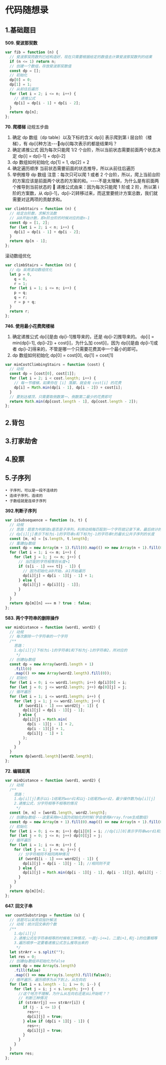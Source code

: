 # 代码随想录

## 1.基础题目

**509. 斐波那契数**

```js
var fib = function (n) {
  // 斐波那契而数列已经构造好，现在只需要根据给定的数值去计算斐波那契数列的结果
  if (n <= 1) return n;
  // 创建一个数组，存放斐波那契数值
  const dp = [];
  // 初始化
  dp[0] = 0;
  dp[1] = 1;
  // 从前往后遍历
  for (let i = 2; i <= n; i++) {
    // 递推公式
    dp[i] = dp[i - 1] + dp[i - 2];
  }
  return dp[n];
};
```

**70. 爬楼梯**
动规五步曲

1. 确定 dp 数组（dp table）以及下标的含义
   dp[i] 表示爬到第 i 层台阶（楼梯），有 dp[i]种方法---🦈dp[i]每次表示的都是结果吗？
2. 确定递推公式
   因为每次只能爬 1/2 个台阶，所以当前状态需要前面两个状态决定
   dp[i] = dp[i-1] + dp[i-2]
3. dp 数组如何初始化
   dp[1] = 1, dp[2] = 2
4. 确定遍历顺序
   当前状态需要前面的状态推导，所以从前往后遍历
5. 举例推导 dp 数组
   注意：每次只可以爬 1 或者 2 个台阶，所以，爬上当前台阶的方案应该是前面两个状态的方案的和。----不是太理解，为什么是有前面两个推导到当前状态的
   🦈 递推公式由来：因为每次只能爬 1 阶或 2 阶，所以第 i 阶的方案数，从 dp[i-1]，dp[i-2]转移过来，而这里要统计方案总数，我们就需要对这两项的贡献求和。

```js
var climbStairs = function (n) {
  // 给定台阶数，求解方法数
  // 从0开始计数，即n阶台阶的时候对应的是n-1
  const dp = [1, 2];
  for (let i = 2; i < n; i++) {
    dp[i] = dp[i - 1] + dp[i - 2];
  }
  return dp[n - 1];
};
```

滚动数组优化

```js
var climbStairs = function (n) {
  // dp 采用滚动数组优化
  let p = 0,
    q = 0,
    r = 1;
  for (let i = 1; i <= n; i++) {
    p = q;
    q = r;
    r = p + q;
  }
  return r;
};
```

**746. 使用最小花费爬楼梯**

1. 确定递推公式
   dp[i]是由 dp[i-1]推导来的，还是 dp[i-2]推导来的。
   dp[i] = min(dp[i-1], dp[i-2]) + cost[i]，为什么加 cost[i]，因为 dp[i]是由 dp[i-1]或者 dp[i-2]得来的，不管是哪一个只需要花费其中一个最小的即可。
2. dp 数组如何初始化
   dp[0] = cost[0], dp[1] = cost[1]

```js
var minCostClimbingStairs = function (cost) {
  // 动规
  const dp = [cost[0], cost[1]];
  for (let i = 2; i < cost.length; i++) {
    // 每一节楼梯，如果你在 [i] 落脚，就会有 cost[i] 的花费
    dp[i] = Math.min(dp[i - 1], dp[i - 2]) + cost[i];
  }
  // 要到达楼顶，只需要取倒数第一、倒数第二最少的花费即可
  return Math.min(dp[cost.length - 1], dp[cost.length - 2]);
};
```

## 2.背包

## 3.打家劫舍

## 4.股票

## 5.子序列

    • 子序列，可以是一段不连续的
    • 连续子序列，连续的
    • 子数组就是连续子序列

**392.判断子序列**

```javascript
var isSubsequence = function (s, t) {
  // 动规
  // 思路：题意为判断锁s是否是子序列，利用动规每匹配到一个字符就记录下来，最后统计的长度等于字符串s的长度，则返回true
  // dp[i][j]表示下标为i-1的字符串s和下标为j-1的字符串t的最长公共子序列的长度
  const [m, n] = [s.length, t.length];
  // 重建dp数组
  const dp = new Array(m + 1).fill(0).map(() => new Array(n + 1).fill(0));
  for (let i = 1; i <= m; i++) {
    for (let j = 1; j <= n; j++) {
      // 当匹配的字符相等则长度+1
      if (s[i - 1] === t[j - 1]) {
        // 因为初始化从0开始，从1开始遍历
        dp[i][j] = dp[i - 1][j - 1] + 1;
      } else {
        dp[i][j] = dp[i][[j - 1]];
      }
    }
  }
  return dp[m][n] === m ? true : false;
};
```

**583. 两个字符串的删除操作**

```js
var minDistance = function (word1, word2) {
  // 动规
  // 每次删除一个字符串的一个字符
  /**
    思路：
    1.dp[i][j]下标为i-1的字符串1和下标为j-1的字符串2，所对应的
     */
  // 创建dp数组
  const dp = new Array(word1.length + 1)
    .fill(0)
    .map(() => new Array(word2.length).fill(0));
  // 初始化
  for (let i = 0; i <= word1.length; i++) dp[i][0] = i;
  for (let j = 0; j <= word2.length; j++) dp[0][j] = j;
  // 循环遍历
  for (let i = 1; i <= word1.length; i++) {
    for (let j = 1; j <= word2.length; j++) {
      if (word1[i - 1] === word2[j - 1]) {
        dp[i][j] = dp[i - 1][j - 1];
      } else {
        dp[i][j] = Math.min(
          dp[i - 1][j - 1] + 2,
          dp[i - 1][j] + 1,
          dp[i][j - 1] + 1
        );
      }
    }
  }
  return dp[word1.length][word2.length];
};
```

**72. 编辑距离**

```js
var minDistance = function (word1, word2) {
  // 动规
  /**
    思路：
    1.dp[i][j]表示以i-1结尾的word1和以j-1结尾的word2，最少操作数为dp[i][j]
    2.递推公式，分字符相等不相等的情况
     */
  const [m, n] = [word1.length, word2.length];
  // 创建dp数组---这里采用m+1因为初始化的时候(学会使用Array.from生成数组)
  const dp = new Array(m + 1).fill(0).map(() => new Array(n + 1).fill(0));
  // 初始化
  for (let i = 0; i <= m; i++) dp[i][0] = i; //dp[i][0]表示字符串word1和空字符串word2之间的操作数，肯定是i，由word1的长度决定
  for (let j = 0; j <= n; j++) dp[0][j] = j;
  // 循环遍历
  for (let i = 1; i <= m; i++) {
    for (let j = 1; j <= n; j++) {
      // 分字符相同不相同两种情况
      if (word1[i - 1] === word2[j - 1]) {
        dp[i][j] = dp[i - 1][j - 1]; //相同则不变
      } else {
        dp[i][j] = Math.min(dp[i - 1][j - 1], dp[i - 1][j], dp[i][j - 1]) + 1; // 不相同则取最小
      }
    }
  }
  return dp[m][n];
};
```

**647. 回文子串**

```js
var countSubstrings = function (s) {
  // 该题可以采用双指针解法
  // 动规：统计回文串的个数
  /**
    1.dp[i][j]
    2.递推公式在字符串相等的时候有三种情况，一是j-i<=1，二是i+1,和j-1的位置相等
    3.遍历顺序一定要看递推公式怎么推导出来的
     */
  let strArr = s.split("");
  let res = 0;
  // 创建dp数组并初始化为false
  const dp = new Array(s.length)
    .fill(false)
    .map(() => new Array(s.length).fill(false));
  // 循环遍历，遍历顺序为从下到上，从左向右
  for (let i = s.length - 1; i >= 0; i--) {
    for (let j = i; j < s.length; j++) {
      //这个地方不理解，为什么从左向右还是从i开始呢？？
      // 判断三种情况
      if (strArr[j] === strArr[i]) {
        if (j - i <= 1) {
          res++;
          dp[i][j] = true;
        } else if (dp[i + 1][j - 1]) {
          res++;
          dp[i][j] = true;
        }
      }
    }
  }
  return res;
};
```
